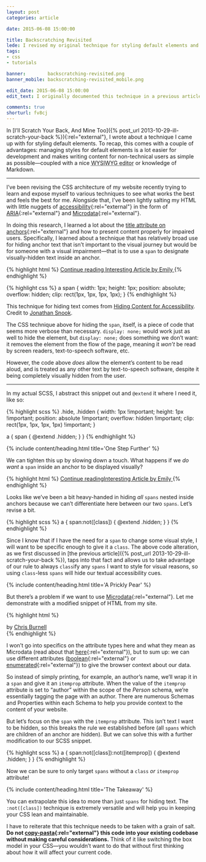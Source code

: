 ```yaml
---
layout: post
categories: article

date: 2015-06-08 15:00:00

title: Backscratching Revisited
lede: I revised my original technique for styling default elements and took it a step further to scratch the greatest number of backs.
tags:
- css
- tutorials

banner:        backscratching-revisited.png
banner_mobile: backscratching-revisited_mobile.png

edit_date: 2015-06-08 15:00:00
edit_text: I originally documented this technique in a previous article, <a href="/article/ill-scratch-your-back">I’ll Scratch Your Back, And Mine Too</a>, but have updated the techniques and explanation here to reflect accessibility needs and to better convey the message.

comments: true
shorturl: fv8cj
---
```



In [I’ll Scratch Your Back, And Mine Too]({% post_url 2013-10-29-ill-scratch-your-back %}){:rel="external"}, I wrote about a technique I came up with for styling default elements. To recap, this comes with a couple of advantages: managing styles for default elements is a lot easier for development and makes writing content for non-technical users as simple as possible—coupled with a nice <abbr title="What You See Is What You Get">WYSIWYG editor</abbr> or knowledge of Markdown.


--------


I’ve been revising the CSS architecture of my website recently trying to learn and expose myself to various techniques to see what works the best and feels the best for me. Alongside that, I’ve been lightly salting my HTML with little nuggets of [accessibility](http://a11yproject.com/){:rel="external"} in the form of [ARIA](http://html5doctor.com/using-aria-in-html/){:rel="external"} and [Microdata](http://schema.org/docs/documents.html){:rel="external"}.

In doing this research, I learned a lot about the [title attribute on anchors](https://silktide.com/i-thought-title-text-improved-accessibility-i-was-wrong/){:rel="external"} and how to present content properly for impaired users. Specifically, I learned about a technique that has relatively broad use for hiding anchor text that isn’t important to the visual journey but would be for someone with a visual impairment—that is to use a `span` to designate visually-hidden text inside an anchor.

{% highlight html %}
<a href="/article/interesting-article">
    <span>Continue reading </span>Interesting Article by Emily
</a>
{% endhighlight %}

{% highlight css %}
a span {
    width:  1px;
    height: 1px;
    position: absolute;
    overflow: hidden;
    clip: rect(1px, 1px, 1px, 1px);
}
{% endhighlight %}

<aside><p>This technique for hiding text comes from <a rel="external" href="http://snook.ca/archives/html_and_css/hiding-content-for-accessibility">Hiding Content for Accessibility</a>. Credit to <a rel="external" href="http://snook.ca/">Jonathan Snook</a>.</p></aside>

The CSS technique above for hiding the `span`, itself, is a piece of code that seems more verbose than necessary. `display: none;` would work just as well to hide the element, but `display: none;` does something we don’t want: it removes the element from the flow of the page, meaning it *won’t* be read by screen readers, text-to-speech software, etc.

However, the code above *does* allow the element’s content to be read aloud, and is treated as any other text by text-to-speech software, despite it being completely visually hidden from the user.


--------


In my actual SCSS, I abstract this snippet out and `@extend` it where I need it, like so:

{% highlight scss %}
.hide,
.hidden {
    width:  1px !important;
    height: 1px !important;
    position: absolute !important;
    overflow: hidden !important;
    clip: rect(1px, 1px, 1px, 1px) !important;
}

a {
    span {
        @extend .hidden;
    }
}
{% endhighlight %}


{% include content/heading.html title='One Step Further' %}

We can tighten this up by slowing down a touch. What happens if we *do want* a `span` inside an anchor to be displayed visually?

{% highlight html %}
<a href="/article/interesting-article">
    <span>Continue reading</span>Interesting Article by <span class="author--emily">Emily</span>
</a>
{% endhighlight %}

Looks like we’ve been a bit heavy-handed in hiding *all* `spans` nested inside anchors because we can’t differentiate here between our two `spans`. Let’s revise a bit.

{% highlight scss %}
a {
    span:not([class]) {
        @extend .hidden;
    }
}
{% endhighlight %}

Since I know that if I have the need for a `span` to change some visual style, I will want to be specific enough to give it a `class`. The above code alteration, as we first discussed in [the previous article]({% post_url 2013-10-29-ill-scratch-your-back %}), taps into that fact and allows us to take advantage of our rule to always `class`ify any `spans` I want to style for visual reasons, so using `class`-less `spans` will hide our textual accessibility cues.


{% include content/heading.html title='A Prickly Pear' %}

But there’s a problem if we want to use [Microdata](http://schema.org/docs/documents.html){:rel="external"}. Let me demonstrate with a modified snippet of HTML from my site.

{% highlight html %}
<aside class="author" itemscope itemtype="http://schema.org/Person">
    <div class="author-name">
        by <a href="/about">
               <span itemprop="author">Chris Burnell</span>
           </a>
    </div>
</aside>
{% endhighlight %}

I won’t go into specifics on the attribute types here and what they mean as Microdata (read about that [here](https://schema.org/Person){:rel="external"}), but to sum up: we can use different attributes ([boolean](https://html.spec.whatwg.org/#boolean-attributes){:rel="external"} or [enumerated](https://html.spec.whatwg.org/#keywords-and-enumerated-attributes){:rel="external"}) to give the browser context about our data.

So instead of simply printing, for example, an author’s name, we’ll wrap it in a `span` and give it an `itemprop` attribute. When the value of the `itemprop` attribute is set to <q>author</q> within the scope of the *Person* schema, we’re essentially tagging the page with an author. There are numerous Schemas and Properties within each Schema to help you provide context to the content of your website.

But let’s focus on the `span` with the `itemprop` attribute. This isn’t text I want to be hidden, so this breaks the rule we established before (all `spans` which are children of an anchor are hidden). But we can solve this with a further modification to our SCSS snippet.

{% highlight scss %}
a {
    span:not([class]):not([itemprop]) {
        @extend .hidden;
    }
}
{% endhighlight %}

Now we can be sure to only target `spans` without a `class` *or* `itemprop` attribute!


{% include content/heading.html title='The Takeaway' %}

You can extrapolate this idea to more than just `spans` for hiding text. The `:not([class])` technique is extremely versatile and will help you in keeping your CSS lean and maintainable.

I have to reiterate that this technique needs to be taken with a grain of salt. **Do not [copy-pasta](https://gifs.chrisburnell.com/copypasta.gif "Copy and Paste"){:rel="external"} this code into your existing codebase without making careful considerations.** Think of it like switching the box model in your CSS—you wouldn’t want to do that without first thinking about how it will affect your current code.
